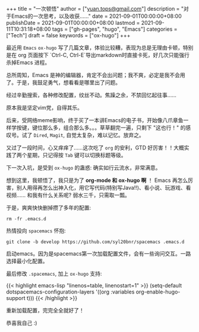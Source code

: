 +++
title = "一次顿悟"
author = ["yuan.tops@gmail.com"]
description = "对于Emacs的一次思考，以及收获……"
date = 2021-09-01T00:00:00+08:00
publishDate = 2021-09-01T00:00:00+08:00
lastmod = 2021-09-11T10:31:18+08:00
tags = ["gh-pages", "hugo", "Emacs"]
categories = ["Tech"]
draft = false
keywords = ["ox-hugo"]
+++

最近用 `Emacs` `ox-hugo` 写了几篇文章，体验比较糟，表现为总是无理由卡顿，特别是在 org 页面按下 \`Ctrl-C, Ctrl-E\`导出markdown时直接卡死，好几次只能强行杀掉Emacs 进程。

总所周知，Emacs 是神的编辑器，肯定不会出问题；我不爽，必定是我不会用了。于是，我鼓足勇气，想看看是哪里出了问题。

经过辛勤搜索，各种修改配置，纹丝不动。焦躁之余，不禁回忆起往事……

原本我是坚定vim党，自得其乐。

后来，受网络meme影响，终于买了一本讲Emacs的电子书，开始像八爪章鱼一样学按键，键位那么多，组合那么多。。。草草翻完一遍，只剩下 "这也行！" 的感叹号。试了 `Dired`, `Magit`, 自觉太复杂，难以记忆。放弃之。

又过了一段时间，心又痒痒了……这次吃了 `org` 的安利，GTD 好厉害！！大概实践了两个星期，只记得按 `Tab` 键可以切换标题等级。

下一次入坑，是受到 `ox-hugo` 的蛊惑: 确实如行云流水，非常满意。

想到这里，我顿悟了，我只是为了 **org-mode 和 ox-hugo 啊** ！ Emacs 再怎么厉害，别人用得再怎么出神入化，用它写代码(特别写Java!!)、看小说、玩游戏、看视频…… 和我有什么关系呢? 弱水三千，只需取一瓢。

于是，爽爽快快删掉攒了多年的配置:

```shell
rm -fr .emacs.d
```

热情投向 `spacemacs` 怀抱:

```shell
git clone -b develop https://github.com/syl20bnr/spacemacs .emacs.d
```

启动emacs。因为是spacemacs第一次加载配置文件，会有一些询问交互。一路选择最小化配置。

最后修改 `.spacemacs`, 加上 `ox-hugo` 支持:

{{< highlight emacs-lisp "linenos=table, linenostart=1" >}}
(setq-default dotspacemacs-configuration-layers
              '((org :variables
                  org-enable-hugo-support t)))
{{< /highlight >}}

重新加载配置，完完全全就好了！

恭喜我自己 :)
